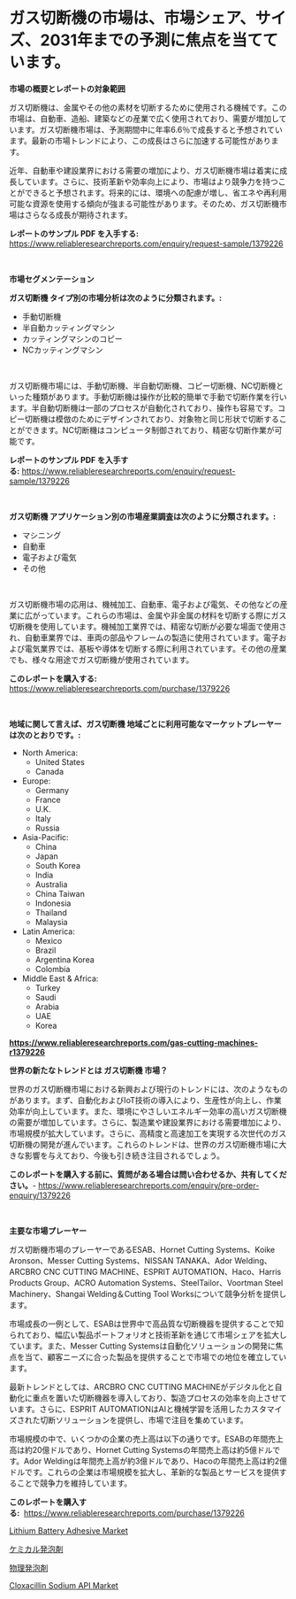 <p><h1>ガス切断機の市場は、市場シェア、サイズ、2031年までの予測に焦点を当てています。</h1></p><p><strong>市場の概要とレポートの対象範囲</strong></p>
<p><p>ガス切断機は、金属やその他の素材を切断するために使用される機械です。この市場は、自動車、造船、建築などの産業で広く使用されており、需要が増加しています。ガス切断機市場は、予測期間中に年率6.6％で成長すると予想されています。最新の市場トレンドにより、この成長はさらに加速する可能性があります。</p><p>近年、自動車や建設業界における需要の増加により、ガス切断機市場は着実に成長しています。さらに、技術革新や効率向上により、市場はより競争力を持つことができると予想されます。将来的には、環境への配慮が増し、省エネや再利用可能な資源を使用する傾向が強まる可能性があります。そのため、ガス切断機市場はさらなる成長が期待されます。</p></p>
<p><strong>レポートのサンプル PDF を入手する:</strong> <a href="https://www.reliableresearchreports.com/enquiry/request-sample/1379226">https://www.reliableresearchreports.com/enquiry/request-sample/1379226</a></p>
<p>&nbsp;</p>
<p><strong>市場セグメンテーション</strong></p>
<p><strong>ガス切断機 タイプ別の市場分析は次のように分類されます。:</strong></p>
<p><ul><li>手動切断機</li><li>半自動カッティングマシン</li><li>カッティングマシンのコピー</li><li>NCカッティングマシン</li></ul></p>
<p>&nbsp;</p>
<p><p>ガス切断機市場には、手動切断機、半自動切断機、コピー切断機、NC切断機といった種類があります。手動切断機は操作が比較的簡単で手動で切断作業を行います。半自動切断機は一部のプロセスが自動化されており、操作も容易です。コピー切断機は模倣のためにデザインされており、対象物と同じ形状で切断することができます。NC切断機はコンピュータ制御されており、精密な切断作業が可能です。</p></p>
<p><strong>レポートのサンプル PDF を入手する:</strong>&nbsp;<a href="https://www.reliableresearchreports.com/enquiry/request-sample/1379226">https://www.reliableresearchreports.com/enquiry/request-sample/1379226</a></p>
<p>&nbsp;</p>
<p><strong> ガス切断機 アプリケーション別の市場産業調査は次のように分類されます。:</strong></p>
<p><ul><li>マシニング</li><li>自動車</li><li>電子および電気</li><li>その他</li></ul></p>
<p>&nbsp;</p>
<p><p>ガス切断機市場の応用は、機械加工、自動車、電子および電気、その他などの産業に広がっています。これらの市場は、金属や非金属の材料を切断する際にガス切断機を使用しています。機械加工業界では、精密な切断が必要な場面で使用され、自動車業界では、車両の部品やフレームの製造に使用されています。電子および電気業界では、基板や導体を切断する際に利用されています。その他の産業でも、様々な用途でガス切断機が使用されています。</p></p>
<p><strong>このレポートを購入する:</strong>&nbsp; <a href="https://www.reliableresearchreports.com/purchase/1379226">https://www.reliableresearchreports.com/purchase/1379226</a></p>
<p>&nbsp;</p>
<p><strong>地域に関して言えば、ガス切断機 地域ごとに利用可能なマーケットプレーヤーは次のとおりです。:</strong></p>
<p><ul>
    <li>
        North America:
        <ul>
            <li>United States</li>
            <li>Canada</li>
        </ul>
    </li>
    <li>
        Europe:
        <ul>
            <li>Germany</li>
            <li>France</li>
            <li>U.K.</li>
            <li>Italy</li>
            <li>Russia</li>
        </ul>
    </li>
    <li>
        Asia-Pacific:
        <ul>
            <li>China</li>
            <li>Japan</li>
            <li>South Korea</li>
            <li>India</li>
            <li>Australia</li>
            <li>China Taiwan</li>
            <li>Indonesia</li>
            <li>Thailand</li>
            <li>Malaysia</li>
        </ul>
    </li>
    <li>
        Latin America:
        <ul>
            <li>Mexico</li>
            <li>Brazil</li>
            <li>Argentina Korea</li>
            <li>Colombia</li>
        </ul>
    </li>
    <li>
        Middle East & Africa:
        <ul>
            <li>Turkey</li>
            <li>Saudi</li>
            <li>Arabia</li>
            <li>UAE</li>
            <li>Korea</li>
        </ul>
    </li>
    </ul></p>
<p><strong><a href="https://www.reliableresearchreports.com/gas-cutting-machines-r1379226">https://www.reliableresearchreports.com/gas-cutting-machines-r1379226</a></strong>&nbsp;</p>
<p><strong>世界の新たなトレンドとは ガス切断機 市場？</strong></p>
<p><p>世界のガス切断機市場における新興および現行のトレンドには、次のようなものがあります。まず、自動化およびIoT技術の導入により、生産性が向上し、作業効率が向上しています。また、環境にやさしいエネルギー効率の高いガス切断機の需要が増加しています。さらに、製造業や建設業界における需要増加により、市場規模が拡大しています。さらに、高精度と高速加工を実現する次世代のガス切断機の開発が進んでいます。これらのトレンドは、世界のガス切断機市場に大きな影響を与えており、今後も引き続き注目されるでしょう。</p></p>
<p><strong>このレポートを購入する前に、質問がある場合は問い合わせるか、共有してください。</strong>- <a href="https://www.reliableresearchreports.com/enquiry/pre-order-enquiry/1379226">https://www.reliableresearchreports.com/enquiry/pre-order-enquiry/1379226</a></p>
<p>&nbsp;</p>
<p><strong>主要な市場プレーヤー</strong></p>
<p><p>ガス切断機市場のプレーヤーであるESAB、Hornet Cutting Systems、Koike Aronson、Messer Cutting Systems、NISSAN TANAKA、Ador Welding、ARCBRO CNC CUTTING MACHINE、ESPRIT AUTOMATION、Haco、Harris Products Group、ACRO Automation Systems、SteelTailor、Voortman Steel Machinery、Shangai Welding＆Cutting Tool Worksについて競争分析を提供します。 </p><p>市場成長の一例として、ESABは世界中で高品質な切断機器を提供することで知られており、幅広い製品ポートフォリオと技術革新を通じて市場シェアを拡大しています。また、Messer Cutting Systemsは自動化ソリューションの開発に焦点を当て、顧客ニーズに合った製品を提供することで市場での地位を確立しています。</p><p>最新トレンドとしては、ARCBRO CNC CUTTING MACHINEがデジタル化と自動化に重点を置いた切断機器を導入しており、製造プロセスの効率を向上させています。さらに、ESPRIT AUTOMATIONはAIと機械学習を活用したカスタマイズされた切断ソリューションを提供し、市場で注目を集めています。</p><p>市場規模の中で、いくつかの企業の売上高は以下の通りです。ESABの年間売上高は約20億ドルであり、Hornet Cutting Systemsの年間売上高は約5億ドルです。Ador Weldingは年間売上高が約3億ドルであり、Hacoの年間売上高は約2億ドルです。これらの企業は市場規模を拡大し、革新的な製品とサービスを提供することで競争力を維持しています。</p></p>
<p><strong>このレポートを購入する:</strong>&nbsp;&nbsp;<a href="https://www.reliableresearchreports.com/purchase/1379226">https://www.reliableresearchreports.com/purchase/1379226</a></p>
<p><p><a href="https://www.linkedin.com/pulse/decoding-lithium-battery-adhesive-market-metrics-share-xmyle?trackingId=RU8h1tqPO7bPLQ6NOnLF6A%3D%3D">Lithium Battery Adhesive Market</a></p><p><a href="https://github.com/ycmtqqhvk3273/Market-Research-Report-List-1/blob/main/544951029888.md">ケミカル発泡剤</a></p><p><a href="https://github.com/mathieurico66/Market-Research-Report-List-1/blob/main/564362029889.md">物理発泡剤</a></p><p><a href="https://www.linkedin.com/pulse/cloxacillin-sodium-api-market-trends-forecast-competitive-nsoje?trackingId=gXXwZ8q4hs2j%2BK64TxR5mw%3D%3D">Cloxacillin Sodium API Market</a></p></p>